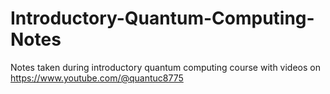 # Introductory-Quantum-Computing-Notes
Notes taken during introductory quantum computing course with videos on https://www.youtube.com/@quantuc8775
